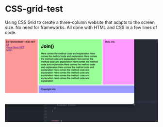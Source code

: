 # CSS-grid-test
Using CSS Grid to create a three-column website that adapts to the screen size. No need for frameworks. 
All done with HTML and CSS in a few lines of code.

![adapt](https://github.com/madeinouweland/CSS-grid-test/blob/master/adapt.gif)

